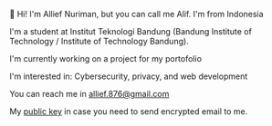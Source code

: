 👋 Hi! I'm Allief Nuriman, but you can call me Alif. I'm from Indonesia

I'm a student at Institut Teknologi Bandung (Bandung Institute of Technology / Institute of Technology Bandung).

I'm currently working on a project for my portofolio

I'm interested in: Cybersecurity, privacy, and web development

You can reach me in allief.876@gmail.com

My [public key](pgp_publickey.txt) in case you need to send encrypted email to me.

<!--
**allief876/allief876** is a ✨ _special_ ✨ repository because its `README.md` (this file) appears on your GitHub profile.

Here are some ideas to get you started:

- 🔭 I’m currently working on ...
- 🌱 I’m currently learning ...
- 👯 I’m looking to collaborate on ...
- 🤔 I’m looking for help with ...
- 💬 Ask me about ...
- 📫 How to reach me: ...
- 😄 Pronouns: ...
- ⚡ Fun fact: ...
-->
